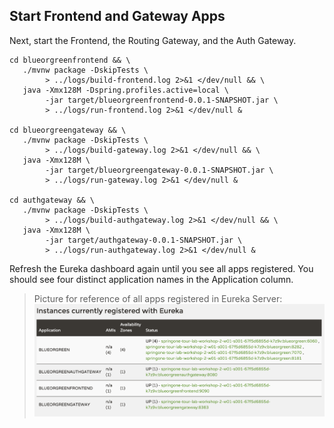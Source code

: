 
## Start Frontend and Gateway Apps

Next, start the Frontend, the Routing Gateway, and the Auth Gateway.
```execute-1
cd blueorgreenfrontend && \
   ./mvnw package -DskipTests \
        > ../logs/build-frontend.log 2>&1 </dev/null && \
   java -Xmx128M -Dspring.profiles.active=local \
        -jar target/blueorgreenfrontend-0.0.1-SNAPSHOT.jar \
        > ../logs/run-frontend.log 2>&1 </dev/null &
    
cd blueorgreengateway && \
   ./mvnw package -DskipTests \
        > ../logs/build-gateway.log 2>&1 </dev/null && \
   java -Xmx128M \
        -jar target/blueorgreengateway-0.0.1-SNAPSHOT.jar \
        > ../logs/run-gateway.log 2>&1 </dev/null &

cd authgateway && \
   ./mvnw package -DskipTests \
        > ../logs/build-authgateway.log 2>&1 </dev/null && \
   java -Xmx128M \
        -jar target/authgateway-0.0.1-SNAPSHOT.jar \
        > ../logs/run-authgateway.log 2>&1 </dev/null &
```

Refresh the Eureka dashboard again until you see all apps registered.
You should see four distinct application names in the Application column.

> Picture for reference of all apps registered in Eureka Server:
![alt_text](images/eureka-local-all-apps.png "Eureka registration")

